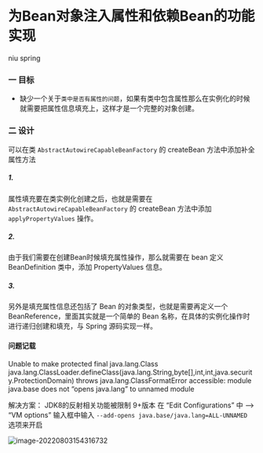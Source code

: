 # 为Bean对象注入属性和依赖Bean的功能实现

niu spring



### 一 目标

- 缺少一个关于`类中是否有属性的问题`，如果有类中包含属性那么在实例化的时候就需要把属性信息填充上，这样才是一个完整的对象创建。


### 二 设计

可以在类 `AbstractAutowireCapableBeanFactory` 的 createBean 方法中添加补全属性方法

##### 1.

属性填充要在类实例化创建之后，也就是需要在 `AbstractAutowireCapableBeanFactory` 的 createBean 方法中添加 `applyPropertyValues` 操作。

##### 2.

由于我们需要在创建Bean时候填充属性操作，那么就需要在 bean 定义 BeanDefinition 类中，添加 PropertyValues 信息。

##### 3.

另外是填充属性信息还包括了 Bean 的对象类型，也就是需要再定义一个 BeanReference，里面其实就是一个简单的 Bean 名称，在具体的实例化操作时进行递归创建和填充，与 Spring 源码实现一样。



#### 问题记载

Unable to make protected final java.lang.Class java.lang.ClassLoader.defineClass(java.lang.String,byte[],int,int,java.security.ProtectionDomain) throws java.lang.ClassFormatError accessible: module java.base does not “opens java.lang” to unnamed module

解决方案： JDK8的反射相关功能被限制 9+版本 在 “Edit Configurations” 中 ——> “VM options” 输入框中输入 `--add-opens java.base/java.lang=ALL-UNNAMED` 选项来开启

![image-20220803154316732](C:\Users\niu\AppData\Roaming\Typora\typora-user-images\image-20220803154316732.png)
